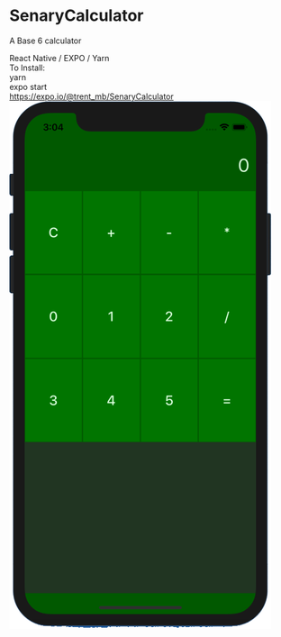 # SenaryCalculator
A Base 6 calculator

React Native / EXPO / Yarn
<br>
To Install:
<br>
yarn
<br>
expo start
<br>
https://expo.io/@trent_mb/SenaryCalculator
![Screenshot](screenshot.png)
